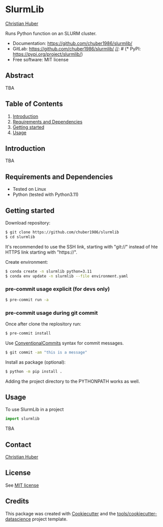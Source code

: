# SlurmLib

<!-- [![pypi](https://img.shields.io/pypi/v/slurmlib.svg)](https://pypi.org/project/slurmlib/) -->
<!-- [![python](https://img.shields.io/pypi/pyversions/slurmlib.svg)](https://pypi.org/project/slurmlib/) -->
<!-- [![Build Status](https://github.com/chuber1986/slurmlib/actions/workflows/dev.yml/badge.svg)](https://github.com/chuber1986/slurmlib/actions/workflows/dev.yml) -->
<!-- [![codecov](https://codecov.io/gh/chuber1986/slurmlib/branch/main/graphs/badge.svg)](https://codecov.io/git/chuber1986/slurmlib) -->
<!--  -->

<!-- [Project](https://sites.google.com/) **|** [Paper](https://aip.scitation.org/doi/full/10.1063/5.0020404/) -->

[Christian Huber](https://www.researchgate.net/profile/Christian-Huber-21)

Runs Python function on an SLURM cluster.

[//]: # '# "Paper Title, Journal of whatever - special issue, 2020"'

-   Documentation: <https://github.com/chuber1986/slurmlib/>
-   GitLab: <https://github.com/chuber1986/slurmlib/>
    [//]: # (\* PyPI: <https://pypi.org/project/slurmlib/>)
-   Free software: MIT license

## Abstract

TBA

## Table of Contents

1. [Introduction](#introduction)
2. [Requirements and Dependencies](#requirements-and-dependencies)
3. [Getting started](#getting-started)
4. [Usage](#usage)

## Introduction

<a name="introduction"></a>
TBA

## Requirements and Dependencies

<a name="requirements-and-dependencies"></a>

-   Tested on Linux
-   Python (tested with Python3.11)

## Getting started

<a name="getting-started"></a>
Download repository:

```bash
$ git clone https://github.com/chuber1986/slurmlib
$ cd slurmlib
```

It's recommended to use the SSH link, starting with "git://" instead of hte HTTPS link starting with "https://".

Create environment:

```bash
$ conda create -n slurmlib python=3.11
$ conda env update -n slurmlib --file environment.yaml
```

### pre-commit usage explicit (for devs only)

```bash
$ pre-commit run -a
```

### pre-commit usage during git commit

Once after clone the replository run:

```bash
$ pre-commit install
```

Use [ConventionalCommits](https://www.conventionalcommits.org) syntax for commit messages.

```bash
$ git commit -am "this is a message"
```

Install as package (optional):

```bash
$ python -m pip install .
```

Adding the project directory to the PYTHONPATH works as well.

## Usage

<a name="usage"></a>
To use SlurmLib in a project

```python
import slurmlib
```

TBA

## Contact

[Christian Huber](mailto:hiddenaddress@gmail.com)

## License

See [MIT license](./LICENSE)

## Credits

This package was created with [Cookiecutter](https://github.com/audreyr/cookiecutter) and the
[tools/cookiecutter-datascience](https://git.silicon-austria.com/embedded-systems/ru-eai/tools/cookiecutter-datascience)
project template.
